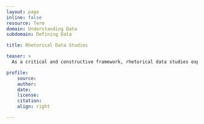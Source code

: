 ```yaml
---
layout: page
inline: false
resource: Term
domain: Understanding Data
subdomain: Defining Data

title: Rhetorical Data Studies

teaser: >
  As a critical and constructive framework, rhetorical data studies explores how data-driven stories, arguments, and visualizations communicate knowledge, garner public attention, and, among other actions, mediate socio-cultural change in order to help establish more ethically- minded and effective data-informed practices.

profile:
    source:
    author:
    date:
    license:
    citation:
    align: right

---
```

